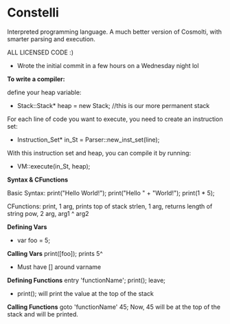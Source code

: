 # Constelli
Interpreted programming language. A much better version of Cosmolti, with smarter parsing and execution. 



ALL LICENSED CODE :)

- Wrote the initial commit in a few hours on a Wednesday night lol

**To write a compiler:**

define your heap variable:

  - Stack::Stack* heap = new Stack; //this is our more permanent stack

For each line of code you want to execute, you need to create an instruction set:
  -  Instruction_Set* in_St = Parser::new_inst_set(line);

With this instruction set and heap, you can compile it by running:
  - VM::execute(in_St, heap);


**Syntax & CFunctions**

Basic Syntax:
print("Hello World!");
print("Hello " + "World!");
print(1 * 5);

CFunctions:
print, 1 arg, prints top of stack
strlen, 1 arg, returns length of string
pow, 2 arg, arg1 ^ arg2

**Defining Vars**
- var foo = 5;

**Calling Vars**
print([foo]); 
prints 5^
- Must have [] around varname

**Defining Functions**
entry 'functionName';
print();
leave;

- print(); will print the value at the top of the stack

**Calling Functions**
goto 'functionName' 45; 
Now, 45 will be at the top of the stack and will be printed.


